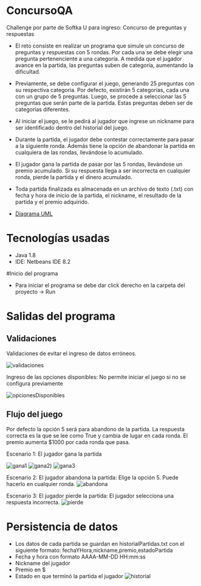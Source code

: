 # ConcursoQA
Challenge por parte de Softka U para ingreso: Concurso de preguntas y respuestas
- El reto consiste en realizar un programa que simule un concurso de preguntas y respuestas con 5 rondas. Por cada una se debe elegir una pregunta pertenenciente a una categoría. A medida que el jugador avance en la partida, las preguntas suben de categoría, aumentando la dificultad.
- Previamente, se debe configurar el juego, generando 25 preguntas con su respectiva categoria. Por defecto, existirán 5 categorías, cada una con un grupo de 5 preguntas. Luego, se procede a seleccionar las 5 preguntas que serán parte de la partida. Estas preguntas deben ser de categorías diferentes.
- Al iniciar el juego, se le pedirá al jugador que ingrese un nickname para ser identificado dentro del historial del juego.
- Durante la partida, el jugador debe contestar correctamente para pasar a la siguiente ronda. Además tiene la opción de abandonar la partida en cualquiera de las rondas, llevándose lo acumulado.
- El jugador gana la partida de pasar por las 5 rondas, llevándose un premio acumulado. Si su respuesta llega a ser incorrecta en cualquier ronda, pierde la partida y el dinero acumulado.
- Toda partida finalizada es almacenada en un archivo de texto (.txt) con fecha y hora de inicio de la partida, el nickname, el resultado de la partida y el premio adquirido.


- [Diagrama UML](https://www.dropbox.com/s/v4ws1yipw6k8ks9/ConcursoQA1.png?dl=0)


# Tecnologías usadas

- Java 1.8
- IDE: Netbeans IDE 8.2
 
 #Inicio del programa
 
- Para iniciar el programa se debe dar click derecho en la carpeta del proyecto -> Run


# Salidas del programa

## Validaciones

Validaciones de evitar el ingreso de datos erróneos.

![validaciones](https://www.dropbox.com/s/g2ofwwomwkydo07/Validaciones.JPG?dl=0)

Ingreso de las opciones disponibles: No permite iniciar el juego si no se configura previamente

![opcionesDisponibles](https://www.dropbox.com/s/k14i29mjd2r1b6l/Configuracion.JPG?dl=0)


## Flujo del juego
Por defecto la opción 5 será para abandono de la partida. La respuesta correcta es la que se lee como True y cambia de lugar en cada ronda. El premio aumenta $1000 por cada ronda que pasa.

Escenario 1: El jugador gana la partida

![gana1](https://www.dropbox.com/s/n2vvw75skzgdwbp/Acumulado1.JPG?dl=0)
![gana2](https://www.dropbox.com/s/mjqi4eng6zks3ex/Acumulado2.JPG?dl=0))
![gana3](https://www.dropbox.com/s/bdg2qvlyfxlk667/Fin%20partida.JPG?dl=0)

Escenario 2: El jugador abandona la partida: Elige la opción 5. Puede hacerlo en cualquier ronda.
![abandona](https://www.dropbox.com/s/nkkgcqrno3t94z4/Abandono.JPG?dl=0)

Escenario 3: El jugador pierde la partida: El jugador selecciona una respuesta incorrecta.
![pierde](https://www.dropbox.com/s/153w5ewce5wzg8l/Perdio.JPG?dl=0)



# Persistencia de datos
- Los datos de cada partida se guardan en historialPartidas.txt con el siguiente formato: fechaYHora,nickname,premio,estadoPartida
- Fecha y hora con formato AAAA-MM-DD HH:mm:ss 
- Nickname del jugador
- Premio en $
- Estado en que terminó la partida el jugador
![historial](https://www.dropbox.com/s/wmpjzdt8ednfgda/Historial.JPG?dl=0)

